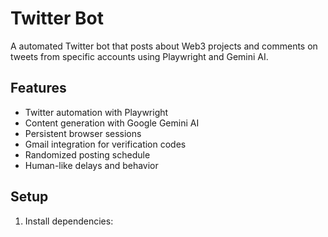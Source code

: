 # Twitter Bot

A automated Twitter bot that posts about Web3 projects and comments on tweets from specific accounts using Playwright and Gemini AI.

## Features

- Twitter automation with Playwright
- Content generation with Google Gemini AI
- Persistent browser sessions
- Gmail integration for verification codes
- Randomized posting schedule
- Human-like delays and behavior

## Setup

1. Install dependencies: